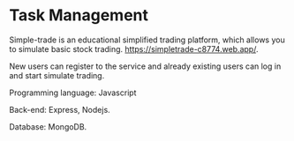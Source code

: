 # Task Management

Simple-trade is an educational simplified trading platform, which allows you to simulate basic stock trading.
https://simpletrade-c8774.web.app/.

New users can register to the service and already existing users can log in and start simulate trading.

Programming language: Javascript

Back-end: Express, Nodejs.

Database: MongoDB.